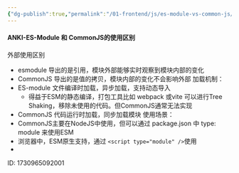 ```yaml
---
{"dg-publish":true,"permalink":"/01-frontend/js/es-module-vs-common-js/","title":"ES Module 和 CommonJS 的区别","created":"2024-10-30T13:39:19.000+08:00","updated":"2024-11-07T15:38:12.041+08:00"}
---
```


#### ANKI-ES-Module 和 CommonJS的使用区别
外部使用区别
+ esmodule 导出的是引用，模块外部能够实时观察到模块内部的变化
+ CommonJS 导出的是值的拷贝，模块内部的变化不会影响外部
加载机制：
+ ES-module 文件编译时加载，异步加载，支持动态导入
	+ 得益于ESM的静态编译，打包工具比如 webpack 或vite 可以进行Tree Shaking，移除未使用的代码。但CommonJS通常无法实现
+ CommonJS 代码运行时加载，同步加载模块
使用场景：
+ CommonJS主要在NodeJS中使用，但可以通过 package.json 中 type: module 来使用ESM
+ 浏览器中，ESM原生支持，通过 `<script type="module" />`使用
+
ID: 1730965092001

